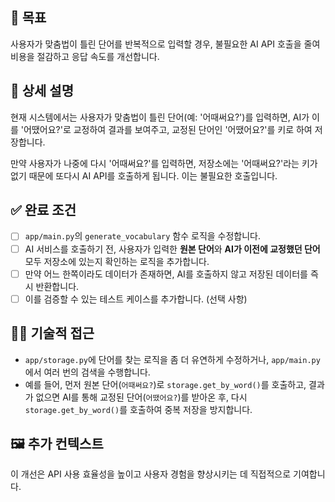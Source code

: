 ## 🎯 목표
사용자가 맞춤법이 틀린 단어를 반복적으로 입력할 경우, 불필요한 AI API 호출을 줄여 비용을 절감하고 응답 속도를 개선합니다.

## 📝 상세 설명
현재 시스템에서는 사용자가 맞춤법이 틀린 단어(예: '어때써요?')를 입력하면, AI가 이를 '어땠어요?'로 교정하여 결과를 보여주고, 교정된 단어인 '어땠어요?'를 키로 하여 저장합니다. 

만약 사용자가 나중에 다시 '어때써요?'를 입력하면, 저장소에는 '어때써요?'라는 키가 없기 때문에 또다시 AI API를 호출하게 됩니다. 이는 불필요한 호출입니다.

## ✅ 완료 조건
- [ ] `app/main.py`의 `generate_vocabulary` 함수 로직을 수정합니다.
- [ ] AI 서비스를 호출하기 전, 사용자가 입력한 **원본 단어**와 **AI가 이전에 교정했던 단어** 모두 저장소에 있는지 확인하는 로직을 추가합니다.
- [ ] 만약 어느 한쪽이라도 데이터가 존재하면, AI를 호출하지 않고 저장된 데이터를 즉시 반환합니다.
- [ ] 이를 검증할 수 있는 테스트 케이스를 추가합니다. (선택 사항)

## 🧑‍💻 기술적 접근
- `app/storage.py`에 단어를 찾는 로직을 좀 더 유연하게 수정하거나, `app/main.py`에서 여러 번의 검색을 수행합니다.
- 예를 들어, 먼저 원본 단어(`어때써요?`)로 `storage.get_by_word()`를 호출하고, 결과가 없으면 AI를 통해 교정된 단어(`어땠어요?`)를 받아온 후, 다시 `storage.get_by_word()`를 호출하여 중복 저장을 방지합니다.

## 🖼️ 추가 컨텍스트
이 개선은 API 사용 효율성을 높이고 사용자 경험을 향상시키는 데 직접적으로 기여합니다.